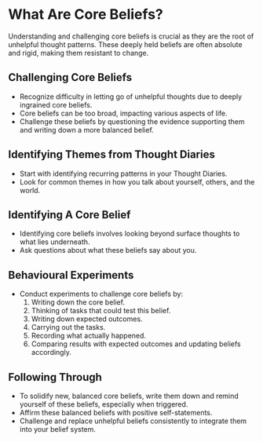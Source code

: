 # What Are Core Beliefs?

Understanding and challenging core beliefs is crucial as they are the root of unhelpful thought patterns. These deeply held beliefs are often absolute and rigid, making them resistant to change.

## Challenging Core Beliefs

- Recognize difficulty in letting go of unhelpful thoughts due to deeply ingrained core beliefs.
- Core beliefs can be too broad, impacting various aspects of life.
- Challenge these beliefs by questioning the evidence supporting them and writing down a more balanced belief.

## Identifying Themes from Thought Diaries

- Start with identifying recurring patterns in your Thought Diaries.
- Look for common themes in how you talk about yourself, others, and the world.
  
## Identifying A Core Belief

- Identifying core beliefs involves looking beyond surface thoughts to what lies underneath.
- Ask questions about what these beliefs say about you.

## Behavioural Experiments

- Conduct experiments to challenge core beliefs by:
  1. Writing down the core belief.
  2. Thinking of tasks that could test this belief.
  3. Writing down expected outcomes.
  4. Carrying out the tasks.
  5. Recording what actually happened.
  6. Comparing results with expected outcomes and updating beliefs accordingly.

## Following Through

- To solidify new, balanced core beliefs, write them down and remind yourself of these beliefs, especially when triggered.
- Affirm these balanced beliefs with positive self-statements.
- Challenge and replace unhelpful beliefs consistently to integrate them into your belief system.
